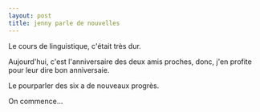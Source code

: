 ```yaml
---
layout: post
title: jenny parle de nouvelles
---
```


Le cours de linguistique, c'était très dur.

Aujourd'hui, c'est l'anniversaire des deux amis proches, donc, j'en profite pour leur dire bon anniversaie.

Le pourparler des six a de nouveaux progrès.

On commence…
